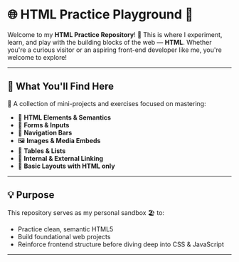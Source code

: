 # 🌐 HTML Practice Playground 🧪

Welcome to my **HTML Practice Repository**! 🎉 This is where I experiment, learn, and play with the building blocks of the web — **HTML**. Whether you're a curious visitor or an aspiring front-end developer like me, you're welcome to explore!

---

## 🧱 What You'll Find Here

📂 A collection of mini-projects and exercises focused on mastering:

- 📝 **HTML Elements & Semantics**
- 🎨 **Forms & Inputs**
- 🧭 **Navigation Bars**
- 🖼️ **Images & Media Embeds**
- 🧩 **Tables & Lists**
- 🔗 **Internal & External Linking**
- 🚀 **Basic Layouts with HTML only**

---

## 💡 Purpose

This repository serves as my personal sandbox 🏖️ to:

- Practice clean, semantic HTML5
- Build foundational web projects
- Reinforce frontend structure before diving deep into CSS & JavaScript

---
